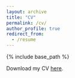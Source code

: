 ```yaml
---
layout: archive
title: "CV"
permalink: /cv/
author_profile: true
redirect_from:
  - /resume
---
```


{% include base_path %}


Download my CV [here](http://testcas.github.io/files/CV_EstebanCasanelles.pdf).

<!-- <object data="http://testcas.github.io/files/CV_EstebanCasanelles.pdf" type="application/pdf" width="700px" height="700px">
    <embed src="http://testcas.github.io/files/CV_EstebanCasanelles.pdf">
        <p>This browser does not support PDFs. Please download the PDF to view it: <a href="http://testcas.github.io/files/CV_EstebanCasanelles.pdf">Download PDF</a>.</p>
    </embed>
</object> -->


